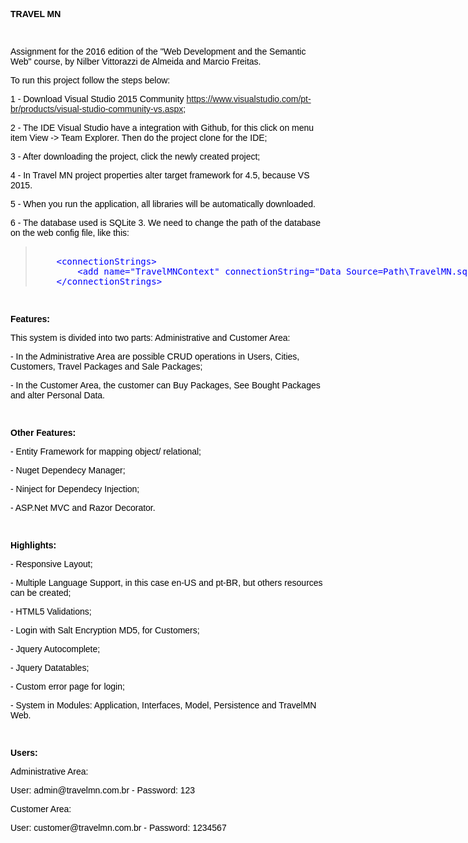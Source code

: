 <div style="color: black; font-size:14; font-family: arial, verdana">

<b>TRAVEL MN</b>

<br>

<p>Assignment for the 2016 edition of the "Web Development and the Semantic Web" course, by Nilber Vittorazzi de Almeida and Marcio Freitas.</p>

<p>To run this project follow the steps below:</p>

<p>1 - Download Visual Studio 2015 Community  <a href="https://www.visualstudio.com/pt-br/products/visual-studio-community-vs.aspx" target="blank"> https://www.visualstudio.com/pt-br/products/visual-studio-community-vs.aspx</a>;</p>

<p>2 - The IDE Visual Studio have a integration with Github, for this click on menu item View -> Team Explorer. Then do the project clone for the IDE;</p>

<p>3 - After downloading the project, click the newly created project;</p>

<p>4 - In Travel MN project properties alter target framework for 4.5, because VS 2015.</p>

<p>5 - When you run the application, all libraries will be automatically downloaded.</p>

<p>6 - The database used is SQLite 3. We need to change the path of the database on the web config file, like this:</p>

<blockquote>
<xmp style="color: blue; font-size:14">
	<connectionStrings>
		<add name="TravelMNContext" connectionString="Data Source=Path\TravelMN.sqlite" providerName="System.Data.SQLite"/>
	</connectionStrings>
</xmp>
</blockquote>

<br>

<p><b>Features:</b></p>

<p>This system is divided into two parts: Administrative and Customer Area: </p>

<p> - In the Administrative Area are possible CRUD operations in Users, Cities, Customers, Travel Packages and Sale Packages;</p>

 <p>- In the Customer Area, the customer can Buy Packages, See Bought Packages and alter Personal Data.</p>

<br>
 
<p><b>Other Features:</b></p>

 <p>- Entity Framework for mapping object/ relational;</p>
 <p>- Nuget Dependecy Manager;</p>
 <p>- Ninject for Dependecy Injection;</p>
 <p>- ASP.Net MVC and Razor Decorator.</p>
 
 <br>

<p><b>Highlights:</b></p>
 
  <p>- Responsive Layout;</p>
  <p>- Multiple Language Support, in this case en-US and pt-BR, but others resources can be created;</p>
  <p>- HTML5 Validations;</p>
  <p>- Login with Salt Encryption MD5, for Customers;</p>
  <p>- Jquery Autocomplete;</p>
  <p>- Jquery Datatables;</p>
  <p>- Custom error page for login;</p>
  <p>- System in Modules: Application, Interfaces, Model, Persistence and TravelMN Web.</p>

  <br>

<p><b>Users:</b></p>

<p>Administrative Area:</p>

<p>User: admin@travelmn.com.br - Password: 123</p>

<p>Customer Area: </p>

<p>User: customer@travelmn.com.br - Password: 1234567</p>

</div>




